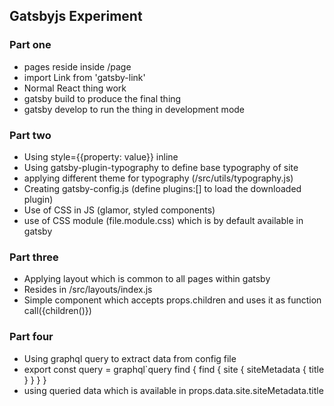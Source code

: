 ## Gatsbyjs Experiment

### Part one

- pages reside inside /page
- import Link from 'gatsby-link'
- Normal React thing work 
- gatsby build to produce the final thing
- gatsby develop to run the thing in development mode

### Part two

- Using style={{property: value}} inline
- Using gatsby-plugin-typography to define base typography of site
- applying different theme for typography (/src/utils/typography.js)
- Creating gatsby-config.js (define plugins:[] to load the downloaded plugin)
- Use of CSS in JS (glamor, styled components)
- use of CSS module (file.module.css) which is by default available in gatsby

### Part three

- Applying layout which is common to all pages within gatsby
- Resides in /src/layouts/index.js
- Simple component which accepts props.children and uses it as function call({children()})

### Part four

- Using graphql query to extract data from config file
- export const query = graphql`query find { find { site { siteMetadata { title } }  } }
- using queried data which is available in props.data.site.siteMetadata.title

